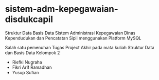 # sistem-adm-kepegawaian-disdukcapil
Struktur Data Basis Data Sistem Administrasi Kepegawaian Dinas Kependudukan dan Pencatatan Sipil menggunakan Platform MySQL

Salah satu pemenuhan Tugas Project Akhir pada mata kuliah Struktur Data dan Basis Data
Kelompok 2
- Riefki Nugraha
- Fikri Arif Ramadhan
- Yusup Sufian
